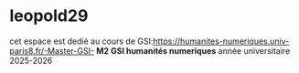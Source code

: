 # leopold29
cet espace est dedié au cours de GSI:https://humanites-numeriques.univ-paris8.fr/-Master-GSI-
**M2 GSI humanités numeriques**
année universitaire 2025-2026
